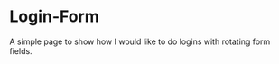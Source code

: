 Login-Form
==========

A simple page to show how I would like to do logins with rotating form fields. 
